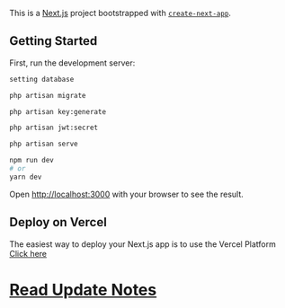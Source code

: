This is a [Next.js](https://nextjs.org/) project bootstrapped with [`create-next-app`](https://github.com/vercel/next.js/tree/canary/packages/create-next-app).

## Getting Started

First, run the development server:

```bash
setting database

php artisan migrate

php artisan key:generate

php artisan jwt:secret

php artisan serve

npm run dev
# or
yarn dev
```

Open [http://localhost:3000](http://localhost:3000) with your browser to see the result.

## Deploy on Vercel

The easiest way to deploy your Next.js app is to use the Vercel Platform [Click here](https://simpade-a2rj.vercel.app/)

# [Read Update Notes](https://github.com/A2RJ/Simpade_NextJs/blob/main/note.md)

